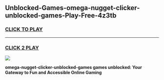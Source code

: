 
## Unblocked-Games-omega-nugget-clicker-unblocked-games-Play-Free-4z3tb
<h3>
<a href="https://premium76.site?title=omega-nugget-clicker-unblocked-games&ref=18A1">CLICK TO PLAY</a></h3>
<hr>

<h3>
<a href="https://premium76.site?title=omega-nugget-clicker-unblocked-games&ref=18A1">CLICK 2 PLAY</a>
  
</h3>

<a href="https://premium76.site?title=omega-nugget-clicker-unblocked-games&ref=18A1"><img src="https://clearcache.store/games.png"></a>


**omega-nugget-clicker-unblocked-games games unblocked: Your Gateway to Fun and Accessible Online Gaming**
